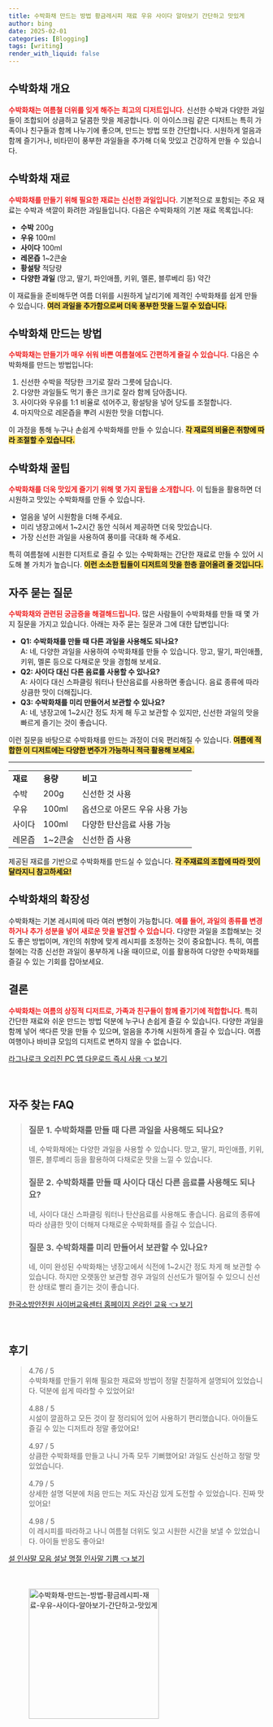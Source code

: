 ```yaml
---
title: 수박화채 만드는 방법 황금레시피 재료 우유 사이다 알아보기 간단하고 맛있게
author: bing
date: 2025-02-01
categories: [Blogging]
tags: [writing]
render_with_liquid: false
---
```



<h2 id='수박화채_개요'>수박화채 개요</h2>

<p><b><span style="color: #ee2323;">수박화채는 여름철 더위를 잊게 해주는 최고의 디저트입니다.</span></b> 신선한 수박과 다양한 과일들이 조합되어 상큼하고 달콤한 맛을 제공합니다. 이 아이스크림 같은 디저트는 특히 가족이나 친구들과 함께 나누기에 좋으며, 만드는 방법 또한 간단합니다. 시원하게 얼음과 함께 즐기거나, 비타민이 풍부한 과일들을 추가해 더욱 맛있고 건강하게 만들 수 있습니다.</p>

<h2 id='수박화채_재료'>수박화채 재료</h2>

<p><b><span style="color: #ee2323;">수박화채를 만들기 위해 필요한 재료는 신선한 과일입니다.</span></b> 기본적으로 포함되는 주요 재료는 수박과 색깔이 화려한 과일들입니다. 다음은 수박화채의 기본 재료 목록입니다:</p>

<ul>
    <li><b>수박</b> 200g</li>
    <li><b>우유</b> 100ml</li>
    <li><b>사이다</b> 100ml</li>
    <li><b>레몬즙</b> 1~2큰술</li>
    <li><b>황설탕</b> 적당량</li>
    <li><b>다양한 과일</b> (망고, 딸기, 파인애플, 키위, 멜론, 블루베리 등) 약간</li>
</ul>

<p>이 재료들을 준비해두면 여름 더위를 시원하게 날리기에 제격인 수박화채를 쉽게 만들 수 있습니다. <b><span style="background-color: #ffe066;">여러 과일을 추가함으로써 더욱 풍부한 맛을 느낄 수 있습니다.</span></b></p>

<h2 id='수박화채_만드는_방법'>수박화채 만드는 방법</h2>

<p><b><span style="color: #ee2323;">수박화채는 만들기가 매우 쉬워 바쁜 여름철에도 간편하게 즐길 수 있습니다.</span></b> 다음은 수박화채를 만드는 방법입니다:</p>

<ol>
    <li>신선한 수박을 적당한 크기로 잘라 그릇에 담습니다.</li>
    <li>다양한 과일들도 먹기 좋은 크기로 잘라 함께 담아줍니다.</li>
    <li>사이다와 우유를 1:1 비율로 섞어주고, 황설탕을 넣어 당도를 조절합니다.</li>
    <li>마지막으로 레몬즙을 뿌려 시원한 맛을 더합니다.</li>
</ol>

<p>이 과정을 통해 누구나 손쉽게 수박화채를 만들 수 있습니다. <b><span style="background-color: #ffe066;">각 재료의 비율은 취향에 따라 조절할 수 있습니다.</span></b></p>

<h2 id='수박화채_꿀팁'>수박화채 꿀팁</h2>

<p><b><span style="color: #ee2323;">수박화채를 더욱 맛있게 즐기기 위해 몇 가지 꿀팁을 소개합니다.</span></b> 이 팁들을 활용하면 더 시원하고 맛있는 수박화채를 만들 수 있습니다.</p>

<ul>
    <li>얼음을 넣어 시원함을 더해 주세요.</li>
    <li>미리 냉장고에서 1~2시간 동안 식혀서 제공하면 더욱 맛있습니다.</li>
    <li>가장 신선한 과일을 사용하여 풍미를 극대화 해 주세요.</li>
</ul>

<p>특히 여름철에 시원한 디저트로 즐길 수 있는 수박화채는 간단한 재료로 만들 수 있어 시도해 볼 가치가 높습니다. <b><span style="background-color: #ffe066;">이런 소소한 팁들이 디저트의 맛을 한층 끌어올려 줄 것입니다.</span></b></p>

<h2 id='자주_묻는_질문'>자주 묻는 질문</h2>

<p><b><span style="color: #ee2323;">수박화채와 관련된 궁금증을 해결해드립니다.</span></b> 많은 사람들이 수박화채를 만들 때 몇 가지 질문을 가지고 있습니다. 아래는 자주 묻는 질문과 그에 대한 답변입니다:</p>

<ul>
    <li><b>Q1: 수박화채를 만들 때 다른 과일을 사용해도 되나요?</b><br>
        A: 네, 다양한 과일을 사용하여 수박화채를 만들 수 있습니다. 망고, 딸기, 파인애플, 키위, 멜론 등으로 다채로운 맛을 경험해 보세요.</li>
    <li><b>Q2: 사이다 대신 다른 음료를 사용할 수 있나요?</b><br>
        A: 사이다 대신 스파클링 워터나 탄산음료를 사용하면 좋습니다. 음료 종류에 따라 상큼한 맛이 더해집니다.</li>
    <li><b>Q3: 수박화채를 미리 만들어서 보관할 수 있나요?</b><br>
        A: 네, 냉장고에 1~2시간 정도 차게 해 두고 보관할 수 있지만, 신선한 과일의 맛을 빠르게 즐기는 것이 좋습니다.</li>
</ul>

<p>이런 질문을 바탕으로 수박화채를 만드는 과정이 더욱 편리해질 수 있습니다. <b><span style="background-color: #ffe066;">여름에 적합한 이 디저트에는 다양한 변주가 가능하니 적극 활용해 보세요.</span></b></p>

<hr />

<table>
    <tr>
        <td><b>재료</b></td>
        <td><b>용량</b></td>
        <td><b>비고</b></td>
    </tr>
    <tr>
        <td>수박</td>
        <td>200g</td>
        <td>신선한 것 사용</td>
    </tr>
    <tr>
        <td>우유</td>
        <td>100ml</td>
        <td>옵션으로 아몬드 우유 사용 가능</td>
    </tr>
    <tr>
        <td>사이다</td>
        <td>100ml</td>
        <td>다양한 탄산음료 사용 가능</td>
    </tr>
    <tr>
        <td>레몬즙</td>
        <td>1~2큰술</td>
        <td>신선한 즙 사용</td>
    </tr>
</table>

<p>제공된 재료를 기반으로 수박화채를 만드실 수 있습니다. <b><span style="background-color: #ffe066;">각 주재료의 조합에 따라 맛이 달라지니 참고하세요!</span></b></p>

<h2 id='수박화채_확장성'>수박화채의 확장성</h2>

<p>수박화채는 기본 레시피에 따라 여러 변형이 가능합니다. <b><span style="color: #ee2323;">예를 들어, 과일의 종류를 변경하거나 추가 성분을 넣어 새로운 맛을 발견할 수 있습니다.</span></b> 다양한 과일을 조합해보는 것도 좋은 방법이며, 개인의 취향에 맞게 레시피를 조정하는 것이 중요합니다. 특히, 여름철에는 각종 신선한 과일이 풍부하게 나올 때이므로, 이를 활용하여 다양한 수박화채를 즐길 수 있는 기회를 잡아보세요.</p>

<h2 id='수박화채_결론'>결론</h2>

<p><b><span style="color: #ee2323;">수박화채는 여름의 상징적 디저트로, 가족과 친구들이 함께 즐기기에 적합합니다.</span></b> 특히 간단한 재료와 쉬운 만드는 방법 덕분에 누구나 손쉽게 즐길 수 있습니다. 다양한 과일을 함께 넣어 색다른 맛을 만들 수 있으며, 얼음을 추가해 시원하게 즐길 수 있습니다. 여름 여행이나 바비큐 모임의 디저트로 변하지 않을 수 없습니다.</p>


<p><a class="click-button" title="라그나로크 오리진 PC 앱 다운로드 즉시 사용" href="https://purplelist.github.io/posts/%EB%9D%BC%EA%B7%B8%EB%82%98%EB%A1%9C%ED%81%AC-%EC%98%A4%EB%A6%AC%EC%A7%84-PC-%EC%95%B1-%EB%8B%A4%EC%9A%B4%EB%A1%9C%EB%93%9C-%EC%A6%89%EC%8B%9C-%EC%82%AC%EC%9A%A9/" rel="dofollow">라그나로크 오리진 PC 앱 다운로드 즉시 사용 👈 보기</a></p><br>
<h2 id='자주_찾는_FAQ'>자주 찾는 FAQ</h2>
<div itemscope="" itemtype="https://schema.org/FAQPage"> 
<blockquote> 
<div itemscope="" itemprop="mainEntity" itemtype="https://schema.org/Question"> 
<h3 itemprop="name">질문 1. 수박화채를 만들 때 다른 과일을 사용해도 되나요?</h3> 
<div itemscope="" itemprop="acceptedAnswer" itemtype="https://schema.org/Answer"> 
<span itemprop="text"> 
<p>네, 수박화채에는 다양한 과일을 사용할 수 있습니다. 망고, 딸기, 파인애플, 키위, 멜론, 블루베리 등을 활용하여 다채로운 맛을 느낄 수 있습니다.</p> 
</span> 
</div> 
</div> 

<div itemscope="" itemprop="mainEntity" itemtype="https://schema.org/Question"> 
<h3 itemprop="name">질문 2. 수박화채를 만들 때 사이다 대신 다른 음료를 사용해도 되나요?</h3> 
<div itemscope="" itemprop="acceptedAnswer" itemtype="https://schema.org/Answer"> 
<span itemprop="text"> 
<p>네, 사이다 대신 스파클링 워터나 탄산음료를 사용해도 좋습니다. 음료의 종류에 따라 상큼한 맛이 더해져 다채로운 수박화채를 즐길 수 있습니다.</p> 
</span> 
</div> 
</div> 

<div itemscope="" itemprop="mainEntity" itemtype="https://schema.org/Question"> 
<h3 itemprop="name">질문 3. 수박화채를 미리 만들어서 보관할 수 있나요?</h3> 
<div itemscope="" itemprop="acceptedAnswer" itemtype="https://schema.org/Answer"> 
<span itemprop="text"> 
<p>네, 이미 완성된 수박화채는 냉장고에서 식전에 1~2시간 정도 차게 해 보관할 수 있습니다. 하지만 오랫동안 보관할 경우 과일의 신선도가 떨어질 수 있으니 신선한 상태로 빨리 즐기는 것이 좋습니다.</p> 
</span> 
</div> 
</div> 
</blockquote> 
</div>
<p><a class="click-button" title="한국소방안전원 사이버교육센터 홈페이지 온라인 교육" href="https://purplelist.github.io/posts/%ED%95%9C%EA%B5%AD%EC%86%8C%EB%B0%A9%EC%95%88%EC%A0%84%EC%9B%90-%EC%82%AC%EC%9D%B4%EB%B2%84%EA%B5%90%EC%9C%A1%EC%84%BC%ED%84%B0-%ED%99%88%ED%8E%98%EC%9D%B4%EC%A7%80-%EC%98%A8%EB%9D%BC%EC%9D%B8-%EA%B5%90%EC%9C%A1/" rel="dofollow">한국소방안전원 사이버교육센터 홈페이지 온라인 교육 👈 보기</a></p><br>
<h2 id='후기'>후기</h2>
<div itemscope itemtype="https://schema.org/Product">
  <blockquote>
  <div itemprop="review" itemscope itemtype="https://schema.org/Review">
      <div itemprop="reviewRating" itemscope itemtype="https://schema.org/Rating"> <span itemprop="ratingValue">4.76</span> / <span itemprop="bestRating">5</span> </div>
      <span itemprop="reviewBody">수박화채를 만들기 위해 필요한 재료와 방법이 정말 친절하게 설명되어 있었습니다. 덕분에 쉽게 따라할 수 있었어요!</span>
  </div>
  <br>
  <div itemprop="review" itemscope itemtype="https://schema.org/Review">
      <div itemprop="reviewRating" itemscope itemtype="https://schema.org/Rating"> <span itemprop="ratingValue">4.88</span> / <span itemprop="bestRating">5</span> </div>
      <span itemprop="reviewBody">시설이 깔끔하고 모든 것이 잘 정리되어 있어 사용하기 편리했습니다. 아이들도 즐길 수 있는 디저트라 정말 좋았어요!</span>
  </div>
  <br>
  <div itemprop="review" itemscope itemtype="https://schema.org/Review">
      <div itemprop="reviewRating" itemscope itemtype="https://schema.org/Rating"> <span itemprop="ratingValue">4.97</span> / <span itemprop="bestRating">5</span> </div>
      <span itemprop="reviewBody">상큼한 수박화채를 만들고 나니 가족 모두 기뻐했어요! 과일도 신선하고 정말 맛있었습니다.</span>
  </div>
  <br>
  <div itemprop="review" itemscope itemtype="https://schema.org/Review">
      <div itemprop="reviewRating" itemscope itemtype="https://schema.org/Rating"> <span itemprop="ratingValue">4.79</span> / <span itemprop="bestRating">5</span> </div>
      <span itemprop="reviewBody">상세한 설명 덕분에 처음 만드는 저도 자신감 있게 도전할 수 있었습니다. 진짜 맛있어요!</span>
  </div>
  <br>
  <div itemprop="review" itemscope itemtype="https://schema.org/Review">
      <div itemprop="reviewRating" itemscope itemtype="https://schema.org/Rating"> <span itemprop="ratingValue">4.98</span> / <span itemprop="bestRating">5</span> </div>
      <span itemprop="reviewBody">이 레시피를 따라하고 나니 여름철 더위도 잊고 시원한 시간을 보낼 수 있었습니다. 아이들 반응도 좋아요!</span>
  </div>
  </blockquote>
</div>
<p><a class="click-button" title="설 인사말 모음 설날 명절 인사말 기쁨" href="https://purplelist.github.io/posts/%EC%84%A4-%EC%9D%B8%EC%82%AC%EB%A7%90-%EB%AA%A8%EC%9D%8C-%EC%84%A4%EB%82%A0-%EB%AA%85%EC%A0%88-%EC%9D%B8%EC%82%AC%EB%A7%90-%EA%B8%B0%EC%81%A8/" rel="dofollow">설 인사말 모음 설날 명절 인사말 기쁨 👈 보기</a></p><br>
<figure class="image"><img src="https://purplelist.github.io/assets/img/thumbnail/수박화채-만드는-방법-황금레시피-재료-우유-사이다-알아보기-간단하고-맛있게.webp" alt="수박화채-만드는-방법-황금레시피-재료-우유-사이다-알아보기-간단하고-맛있게" width="256" height="256"></figure>